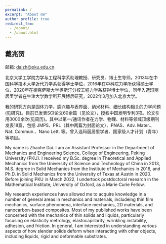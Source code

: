 ```yaml
---
permalink: /
excerpt: "About me"
author_profile: true
redirect_frm: 
  - /about/
  - /about.html
---
```

## 戴兆贺

邮箱: daizh@pku.edu.cn

北京大学工学院力学与工程科学系助理教授、研究员、博士生导师。2013年在中国科学技术大学近代力学系获得学士学位，2016年在中科院力学所获得硕士学位，2020年在德克萨斯大学奥斯汀分校工程力学系获得博士学位，同年入选玛丽居里学者在牛津大学数学所开展博后研究，2022年3月加入北京大学。

我的研究方向是固体力学，感兴趣与表界面、纳米材料、细长结构相关的力学问题(见研究)。目前已发表SCI论文60余篇（见论文），授权中国发明专利3项。论文引用3000余次(见简历)。其中以第一/通讯作者在力学、物理、材料等领域顶级期刊发表18篇，包括 JMPS、PRL（其中两篇为封面论文）、PNAS、Adv. Mater.、Nat. Commun.、Nano Lett. 等。曾入选玛丽居里学者、国家级人才计划（青年）等项目。

My name is Zhaohe Dai. I am an Assistant Professor in the Department of Mechanics and Engineering Science, College of Engineering, Peking University (PKU). I received my B.Sc. degree in Theoretical and Applied Mechanics from the University of Science and Technology of China in 2013, M.S. degree in Solid Mechanics from the Institute of Mechanics in 2016, and Ph.D. in Solid Mechanics from the University of Texas at Austin in 2020. Before joining PKU in March 2022, I undertook postdoctoral research in the Mathematical Institute, University of Oxford, as a Marie Curie Fellow. 

My research experiences have allowed me to acquire knowledge in a number of general areas in mechanics and materials, includeing thin film mechanics, surface phenomena, interface mechanics, 2D materials, and nanocarbon-based composites. Most of my published works have been concerned with the mechanics of thin solids and liquids, particularly focusing on elasticity metrology, elastocapillarity, wrinkling instability, adhesion, and friction. In general, I am interested in understanding various aspects of how slender solids deform when interacting with other objects, including liquids, rigid and deformable substrates. 

